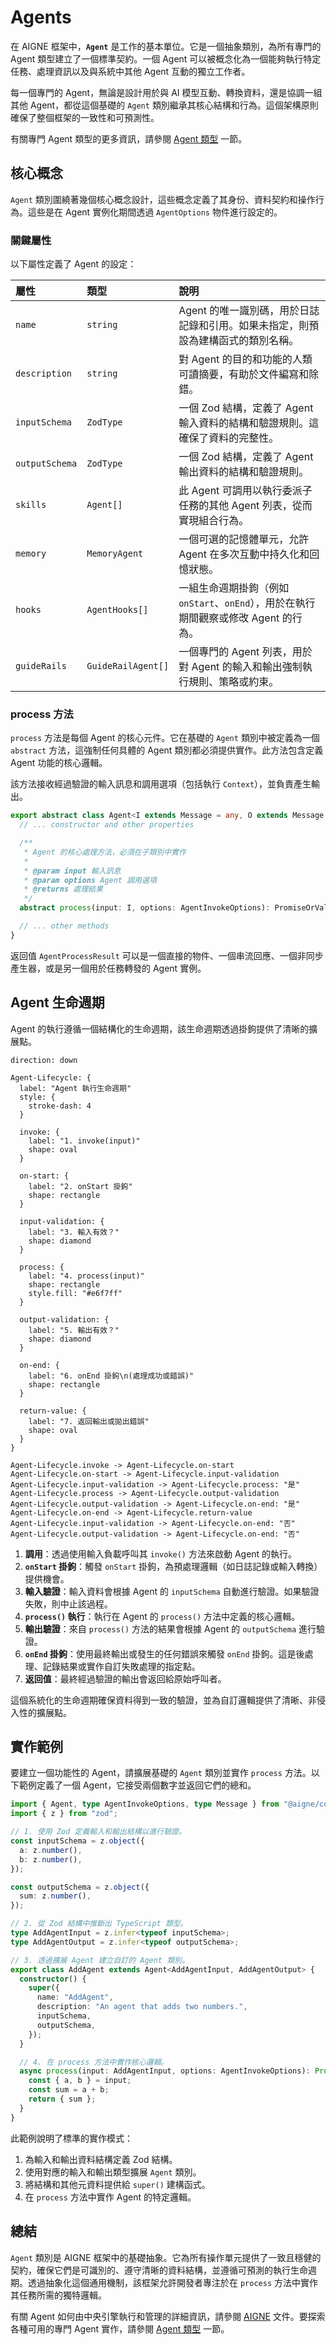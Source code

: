 # Agents

在 AIGNE 框架中，**`Agent`** 是工作的基本單位。它是一個抽象類別，為所有專門的 Agent 類型建立了一個標準契約。一個 Agent 可以被概念化為一個能夠執行特定任務、處理資訊以及與系統中其他 Agent 互動的獨立工作者。

每一個專門的 Agent，無論是設計用於與 AI 模型互動、轉換資料，還是協調一組其他 Agent，都從這個基礎的 `Agent` 類別繼承其核心結構和行為。這個架構原則確保了整個框架的一致性和可預測性。

有關專門 Agent 類型的更多資訊，請參閱 [Agent 類型](./developer-guide-agents.md) 一節。

## 核心概念

`Agent` 類別圍繞著幾個核心概念設計，這些概念定義了其身份、資料契約和操作行為。這些是在 Agent 實例化期間透過 `AgentOptions` 物件進行設定的。

### 關鍵屬性

以下屬性定義了 Agent 的設定：

| 屬性 | 類型 | 說明 |
| :--- | :--- | :--- |
| `name` | `string` | Agent 的唯一識別碼，用於日誌記錄和引用。如果未指定，則預設為建構函式的類別名稱。 |
| `description` | `string` | 對 Agent 的目的和功能的人類可讀摘要，有助於文件編寫和除錯。 |
| `inputSchema` | `ZodType` | 一個 Zod 結構，定義了 Agent 輸入資料的結構和驗證規則。這確保了資料的完整性。 |
| `outputSchema` | `ZodType` | 一個 Zod 結構，定義了 Agent 輸出資料的結構和驗證規則。 |
| `skills` | `Agent[]` | 此 Agent 可調用以執行委派子任務的其他 Agent 列表，從而實現組合行為。 |
| `memory` | `MemoryAgent` | 一個可選的記憶體單元，允許 Agent 在多次互動中持久化和回憶狀態。 |
| `hooks` | `AgentHooks[]` | 一組生命週期掛鉤（例如 `onStart`、`onEnd`），用於在執行期間觀察或修改 Agent 的行為。 |
| `guideRails` | `GuideRailAgent[]` | 一個專門的 Agent 列表，用於對 Agent 的輸入和輸出強制執行規則、策略或約束。 |

### process 方法

`process` 方法是每個 Agent 的核心元件。它在基礎的 `Agent` 類別中被定義為一個 `abstract` 方法，這強制任何具體的 Agent 類別都必須提供實作。此方法包含定義 Agent 功能的核心邏輯。

該方法接收經過驗證的輸入訊息和調用選項（包括執行 `Context`），並負責產生輸出。

```typescript Agent.ts icon=logos:typescript
export abstract class Agent<I extends Message = any, O extends Message = any> {
  // ... constructor and other properties

  /**
   * Agent 的核心處理方法，必須在子類別中實作
   *
   * @param input 輸入訊息
   * @param options Agent 調用選項
   * @returns 處理結果
   */
  abstract process(input: I, options: AgentInvokeOptions): PromiseOrValue<AgentProcessResult<O>>;

  // ... other methods
}
```

返回值 `AgentProcessResult` 可以是一個直接的物件、一個串流回應、一個非同步產生器，或是另一個用於任務轉發的 Agent 實例。

## Agent 生命週期

Agent 的執行遵循一個結構化的生命週期，該生命週期透過掛鉤提供了清晰的擴展點。

```d2
direction: down

Agent-Lifecycle: {
  label: "Agent 執行生命週期"
  style: {
    stroke-dash: 4
  }

  invoke: {
    label: "1. invoke(input)"
    shape: oval
  }

  on-start: {
    label: "2. onStart 掛鉤"
    shape: rectangle
  }

  input-validation: {
    label: "3. 輸入有效？"
    shape: diamond
  }

  process: {
    label: "4. process(input)"
    shape: rectangle
    style.fill: "#e6f7ff"
  }

  output-validation: {
    label: "5. 輸出有效？"
    shape: diamond
  }

  on-end: {
    label: "6. onEnd 掛鉤\n(處理成功或錯誤)"
    shape: rectangle
  }

  return-value: {
    label: "7. 返回輸出或拋出錯誤"
    shape: oval
  }
}

Agent-Lifecycle.invoke -> Agent-Lifecycle.on-start
Agent-Lifecycle.on-start -> Agent-Lifecycle.input-validation
Agent-Lifecycle.input-validation -> Agent-Lifecycle.process: "是"
Agent-Lifecycle.process -> Agent-Lifecycle.output-validation
Agent-Lifecycle.output-validation -> Agent-Lifecycle.on-end: "是"
Agent-Lifecycle.on-end -> Agent-Lifecycle.return-value
Agent-Lifecycle.input-validation -> Agent-Lifecycle.on-end: "否"
Agent-Lifecycle.output-validation -> Agent-Lifecycle.on-end: "否"
```

1.  **調用**：透過使用輸入負載呼叫其 `invoke()` 方法來啟動 Agent 的執行。
2.  **`onStart` 掛鉤**：觸發 `onStart` 掛鉤，為預處理邏輯（如日誌記錄或輸入轉換）提供機會。
3.  **輸入驗證**：輸入資料會根據 Agent 的 `inputSchema` 自動進行驗證。如果驗證失敗，則中止該過程。
4.  **`process()` 執行**：執行在 Agent 的 `process()` 方法中定義的核心邏輯。
5.  **輸出驗證**：來自 `process()` 方法的結果會根據 Agent 的 `outputSchema` 進行驗證。
6.  **`onEnd` 掛鉤**：使用最終輸出或發生的任何錯誤來觸發 `onEnd` 掛鉤。這是後處理、記錄結果或實作自訂失敗處理的指定點。
7.  **返回值**：最終經過驗證的輸出會返回給原始呼叫者。

這個系統化的生命週期確保資料得到一致的驗證，並為自訂邏輯提供了清晰、非侵入性的擴展點。

## 實作範例

要建立一個功能性的 Agent，請擴展基礎的 `Agent` 類別並實作 `process` 方法。以下範例定義了一個 Agent，它接受兩個數字並返回它們的總和。

```typescript title="adder-agent.ts" icon=logos:typescript
import { Agent, type AgentInvokeOptions, type Message } from "@aigne/core";
import { z } from "zod";

// 1. 使用 Zod 定義輸入和輸出結構以進行驗證。
const inputSchema = z.object({
  a: z.number(),
  b: z.number(),
});

const outputSchema = z.object({
  sum: z.number(),
});

// 2. 從 Zod 結構中推斷出 TypeScript 類型。
type AddAgentInput = z.infer<typeof inputSchema>;
type AddAgentOutput = z.infer<typeof outputSchema>;

// 3. 透過擴展 Agent 建立自訂的 Agent 類別。
export class AddAgent extends Agent<AddAgentInput, AddAgentOutput> {
  constructor() {
    super({
      name: "AddAgent",
      description: "An agent that adds two numbers.",
      inputSchema,
      outputSchema,
    });
  }

  // 4. 在 process 方法中實作核心邏輯。
  async process(input: AddAgentInput, options: AgentInvokeOptions): Promise<AddAgentOutput> {
    const { a, b } = input;
    const sum = a + b;
    return { sum };
  }
}
```

此範例說明了標準的實作模式：
1.  為輸入和輸出資料結構定義 Zod 結構。
2.  使用對應的輸入和輸出類型擴展 `Agent` 類別。
3.  將結構和其他元資料提供給 `super()` 建構函式。
4.  在 `process` 方法中實作 Agent 的特定邏輯。

## 總結

`Agent` 類別是 AIGNE 框架中的基礎抽象。它為所有操作單元提供了一致且穩健的契約，確保它們是可識別的、遵守清晰的資料結構，並遵循可預測的執行生命週期。透過抽象化這個通用機制，該框架允許開發者專注於在 `process` 方法中實作其任務所需的獨特邏輯。

有關 Agent 如何由中央引擎執行和管理的詳細資訊，請參閱 [AIGNE](./developer-guide-core-concepts-aigne-engine.md) 文件。要探索各種可用的專門 Agent 實作，請參閱 [Agent 類型](./developer-guide-agents.md) 一節。